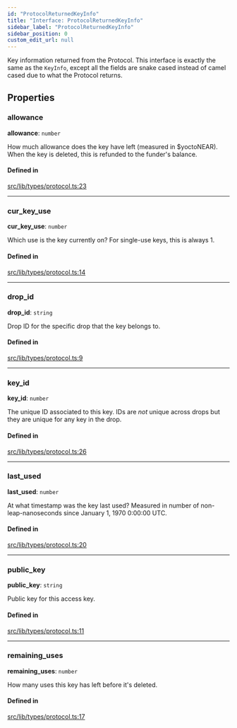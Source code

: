 ```yaml
---
id: "ProtocolReturnedKeyInfo"
title: "Interface: ProtocolReturnedKeyInfo"
sidebar_label: "ProtocolReturnedKeyInfo"
sidebar_position: 0
custom_edit_url: null
---
```


Key information returned from the Protocol. This interface is exactly the same as the `KeyInfo`, except all the fields are
snake cased instead of camel cased due to what the Protocol returns.

## Properties

### allowance

 **allowance**: `number`

How much allowance does the key have left (measured in $yoctoNEAR). When the key is deleted, this is refunded to the funder's balance.

#### Defined in

[src/lib/types/protocol.ts:23](https://github.com/keypom/keypom-js/blob/6117f24/src/lib/types/protocol.ts#L23)

___

### cur\_key\_use

 **cur\_key\_use**: `number`

Which use is the key currently on? For single-use keys, this is always 1.

#### Defined in

[src/lib/types/protocol.ts:14](https://github.com/keypom/keypom-js/blob/6117f24/src/lib/types/protocol.ts#L14)

___

### drop\_id

 **drop\_id**: `string`

Drop ID for the specific drop that the key belongs to.

#### Defined in

[src/lib/types/protocol.ts:9](https://github.com/keypom/keypom-js/blob/6117f24/src/lib/types/protocol.ts#L9)

___

### key\_id

 **key\_id**: `number`

The unique ID associated to this key. IDs are *not* unique across drops but they are unique for any key in the drop.

#### Defined in

[src/lib/types/protocol.ts:26](https://github.com/keypom/keypom-js/blob/6117f24/src/lib/types/protocol.ts#L26)

___

### last\_used

 **last\_used**: `number`

At what timestamp was the key last used? Measured in number of non-leap-nanoseconds since January 1, 1970 0:00:00 UTC.

#### Defined in

[src/lib/types/protocol.ts:20](https://github.com/keypom/keypom-js/blob/6117f24/src/lib/types/protocol.ts#L20)

___

### public\_key

 **public\_key**: `string`

Public key for this access key.

#### Defined in

[src/lib/types/protocol.ts:11](https://github.com/keypom/keypom-js/blob/6117f24/src/lib/types/protocol.ts#L11)

___

### remaining\_uses

 **remaining\_uses**: `number`

How many uses this key has left before it's deleted.

#### Defined in

[src/lib/types/protocol.ts:17](https://github.com/keypom/keypom-js/blob/6117f24/src/lib/types/protocol.ts#L17)
